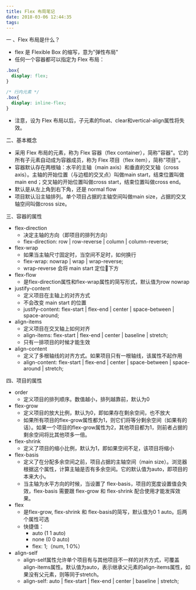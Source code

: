 ```yaml
---
title: Flex 布局笔记
date: 2018-03-06 12:44:35
tags:
---
```


一 、Flex 布局是什么？

* flex 是 Flexible Box 的缩写，意为"弹性布局"
* 任何一个容器都可以指定为 Flex 布局：
```css
.box{
  display: flex;
}

/* 行内元素 */
.box{
  display: inline-flex;
}
```
* 注意，设为 Flex 布局以后，子元素的float、clear和vertical-align属性将失效。

二、基本概念

* 采用 Flex 布局的元素，称为 Flex 容器（flex container），简称"容器"。它的所有子元素自动成为容器成员，称为 Flex 项目（flex item），简称"项目"。
* 容器默认存在两根轴：水平的主轴（main axis）和垂直的交叉轴（cross axis）。主轴的开始位置（与边框的交叉点）叫做main start，结束位置叫做main end；交叉轴的开始位置叫做cross start，结束位置叫做cross end。
* 默认是从左上角到右下角，还是 normal flow
* 项目默认沿主轴排列。单个项目占据的主轴空间叫做main size，占据的交叉轴空间叫做cross size。

三、容器的属性
* flex-direction
  - 决定主轴的方向（即项目的排列方向）
  - flex-direction: row | row-reverse | column | column-reverse;
* flex-wrap
  - 如果当主轴尺寸固定时，当空间不足时，如何换行
  - flex-wrap: nowrap | wrap | wrap-reverse;
  - wrap-reverse 会将 main start 定位下方
* flex-flow
  - 是flex-direction属性和flex-wrap属性的简写形式，默认值为row nowrap
* justify-content
  - 定义项目在主轴上的对齐方式
  - 不会改变 main start 的位置
  - justify-content: flex-start | flex-end | center | space-between | space-around;
* align-items
  - 定义项目在交叉轴上如何对齐
  - align-items: flex-start | flex-end | center | baseline | stretch;
  - 只有一排项目的时候才能生效
* align-content
  - 定义了多根轴线的对齐方式。如果项目只有一根轴线，该属性不起作用
  - align-content: flex-start | flex-end | center | space-between | space-around | stretch;

四、项目的属性
* order
  - 定义项目的排列顺序。数值越小，排列越靠前，默认为0
* flex-grow
  - 定义项目的放大比例，默认为0，即如果存在剩余空间，也不放大
  - 如果所有项目的flex-grow属性都为1，则它们将等分剩余空间（如果有的话）。如果一个项目的flex-grow属性为2，其他项目都为1，则前者占据的剩余空间将比其他项多一倍。
* flex-shrink
  - 定义了项目的缩小比例，默认为1，即如果空间不足，该项目将缩小
* flex-basis
  - 定义了在分配多余空间之前，项目占据的主轴空间（main size）。浏览器根据这个属性，计算主轴是否有多余空间。它的默认值为auto，即项目的本来大小。
  - 当主轴为水平方向的时候，当设置了 flex-basis，项目的宽度设置值会失效，flex-basis 需要跟 flex-grow 和 flex-shrink 配合使用才能发挥效果。
* flex
  - 是flex-grow, flex-shrink 和 flex-basis的简写，默认值为0 1 auto。后两个属性可选
  - 快捷值：
    * auto (1 1 auto)
    * none (0 0 auto)
    * flex: 1;（num, 1 0%）
* align-self
  - align-self属性允许单个项目有与其他项目不一样的对齐方式，可覆盖align-items属性。默认值为auto，表示继承父元素的align-items属性，如果没有父元素，则等同于stretch。
  - align-self: auto | flex-start | flex-end | center | baseline | stretch;